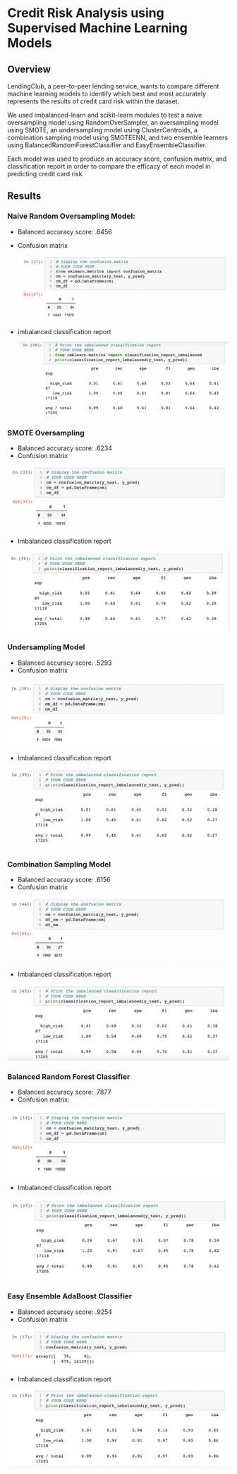 # Credit Risk Analysis using Supervised Machine Learning Models

## Overview 

LendingClub, a peer-to-peer lending service, wants to compare different machine learning models to identify which best and most accurately represents the results of credit card risk within the dataset. 

We used imbalanced-learn and scikit-learn modules to test a naive oversampling model using RandomOverSampler, an oversampling model using SMOTE, an undersampling model using ClusterCentroids, a combination sampling model using SMOTEENN, and two ensemble learners using BalancedRandomForestClassifier and EasyEnsembleClassifier. 

Each model was used to produce an accuracy score, confusion matrix, and classification report in order to compare the efficacy of each model in predicting credit card risk. 


## Results 

### Naive Random Oversampling Model: 
* Balanced accuracy score: .6456 
* Confusion matrix 

  ![cm](https://github.com/msprech/Credit_Risk_Analysis/blob/de8b704a78368ec244dda7d5684e6abb69b320b3/Screen%20Shot%202022-01-01%20at%201.21.52%20PM.png)
* imbalanced classification report 

  ![classification report](https://github.com/msprech/Credit_Risk_Analysis/blob/2ed5a8d4e413ea2d90bdcd0f87f38abb477d01f3/Screen%20Shot%202022-01-01%20at%201.23.07%20PM.png)
  
### SMOTE Oversampling 
* Balanced accuracy score: .6234
* Confusion matrix 

![cm](https://github.com/msprech/Credit_Risk_Analysis/blob/5d02f2774907c11d14eec34eeae241d1bd30c3e0/Screen%20Shot%202022-01-01%20at%201.26.11%20PM.png)

* Imbalanced classification report 

![report](https://github.com/msprech/Credit_Risk_Analysis/blob/56cf6294042b72205d28b84448b32bb3b83cb62d/Screen%20Shot%202022-01-01%20at%201.27.13%20PM.png)

### Undersampling Model 
* Balanced accuracy score: .5293
* Confusion matrix 

![cm](https://github.com/msprech/Credit_Risk_Analysis/blob/03207808f575f2b1dc216d7351b275b93b6be48a/Screen%20Shot%202022-01-01%20at%201.28.33%20PM.png)

* Imbalanced classification report 

![report](https://github.com/msprech/Credit_Risk_Analysis/blob/122b2e3981b5579fba8e68d3ee5a43590fbf586c/Screen%20Shot%202022-01-01%20at%201.43.02%20PM.png)

### Combination Sampling Model 
* Balanced accuracy score: .6156
* Confusion matrix 

![cm](https://github.com/msprech/Credit_Risk_Analysis/blob/3c03b11e947e9f81f1072a732ccb8c48c3ea362e/Screen%20Shot%202022-01-01%20at%201.44.52%20PM.png)

* Imbalanced classification report

![report](https://github.com/msprech/Credit_Risk_Analysis/blob/308cddd3cefc9404aa7307c31d03cf0cf2e6f432/Screen%20Shot%202022-01-01%20at%201.45.43%20PM.png)

### Balanced Random Forest Classifier 
* Balanced accuracy score: .7877
* Confusion matrix: 

![cm](https://github.com/msprech/Credit_Risk_Analysis/blob/d27d79829b696ea0a1d181fe64099a0aeb6fe79c/Screen%20Shot%202022-01-01%20at%201.47.03%20PM.png)

* Imbalanced classification report 

![report](https://github.com/msprech/Credit_Risk_Analysis/blob/c44e0081c944ea0248b48e3f904ac81fc5511640/Screen%20Shot%202022-01-01%20at%201.47.53%20PM.png)

### Easy Ensemble AdaBoost Classifier 
* Balanced accuracy score: .9254
* Confusion matrix 

![cm](https://github.com/msprech/Credit_Risk_Analysis/blob/fa95f40a27bbdba0c923c6ecae0e3e6592807127/Screen%20Shot%202022-01-01%20at%201.49.26%20PM.png)

* Imbalanced classification report

![report](https://github.com/msprech/Credit_Risk_Analysis/blob/48e5dedbe5500e93316dd13387fadd5714bbbbfe/Screen%20Shot%202022-01-01%20at%201.50.25%20PM.png)
